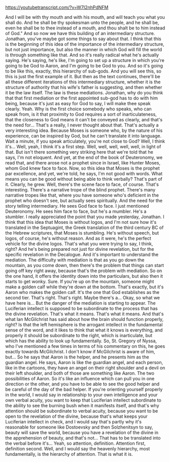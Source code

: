 https://youtubetranscript.com/?v=W7I2nhPdNFM

 And I will be with thy mouth and with his mouth, and will teach you what you shall do. And he shall be thy spokesman unto the people, and he shall be, even he shall be to thee instead of a mouth, and thou shalt be to him instead of God." And so now we have this building of an intermediary structure. Jonathan, you've maybe got some things to say about that. I think that this is the beginning of this idea of the importance of the intermediary structure, but not just importance, but also the manner in which God will fill the world is through something like that. And so it's really radical what he's actually saying. He's saying, he's like, I'm going to set up a structure in which you're going to be God to Aaron, and I'm going to be God to you. And so it's going to be like this, exactly, this hierarchy of sub-gods. And you will see this, so this is just the first example of it. But then as the text continues, there'll be all these different iterations of this intermediary structure, whether it is the structure of authority that his wife's father is suggesting, and then whether it be the law itself. The law is these mediations. Jonathan, why do you think that that first mediation or the first appointed sub-god has to do with him being, because it's just as easy for God to say, I will make thee speak clearly. Yeah. Why is the first choice somebody who speaks, who can speak from, is it that proximity to God requires a sort of inarticulateness, that the closeness to God means it can't be conveyed as clearly, and that's the need for... That's a really, I never thought about that. That's actually a very interesting idea. Because Moses is someone who, by the nature of his experience, can be inspired by God, but he can't translate it into language. Wait a minute, if you speak articulately, you're not close to God? Well, I think it's... Well, yeah, I think it's a first step. Well, well, well, well, well, in light of that. But isn't there something very striking here that we're told that he says, I'm not eloquent. And yet, at the end of the book of Deuteronomy, we read that, and there arose not a prophet since in Israel, like Hunter Moses, whom God knew face to face. Now, so this idea that Moses is the prophet par excellence, and yet, we're told, he says, I'm not good with words. What means you can be good without being able to think verbally? That's part of it. Clearly, he grew. Well, there's the scene face to face, of course. That's interesting. There's a narrative trope of the blind prophet. There's many narrative tropes like that, where you have someone who's deficient in the prophet who doesn't see, but actually sees spiritually. And the need for the story telling intermediary. He sees God face to face. I just mentioned Deuteronomy. He sees him face to face, but he's a mumbler. He's a stumbler. I really appreciated the point that you made yesterday, Jonathan. I think that this idea that Moses is without logos, and I'm not sure how it's translated in the Septuagint, the Greek translation of the third century BC of the Hebrew scriptures, that Moses is stumbling. He's without speech, but logos, of course, he's without reason. And as it were, he's the perfect vehicle for the divine logos. That's what you were trying to say, I think, right? And he's being prepared not just for divine revelation, but for the specific revelation in the Decalogue. And it's important to understand the mediation. The difficulty with mediation is that as you go down the mountain, as you come down, then there's the problem that things can start going off key right away, because that's the problem with mediation. So on the one hand, it offers the identity down into the particulars, but also then it starts to get wonky. Sure. If you're up on the mountain, someone might make a golden calf while they're down at the bottom. That's exactly, but it's Aaron who makes the golden calf. It's the one that God establishes as the second tier. That's right. That's right. Maybe there's a... Okay, so what we have here is... But the danger of the mediation is starting to appear. The Luciferian intellect is supposed to be subordinate to the process that has the divine revelation. That's what it means. That's what it means. And that's what Ian McGilchrist has said about how the brain should function properly, right? Is that the left hemisphere is the arrogant intellect in the fundamental sense of the word, and it likes to think that what it knows is everything, and properly it should be subordinate to the right, which is inarticulate, but which has the ability to look up fundamentally. So, St. Gregory of Nyssa, who I've mentioned a few times in terms of his commentary on this, he goes exactly towards McGilchrist. I don't know if McGilchrist is aware of him, but... So he says that Aaron is the helper, and he presents him as the guardian angel. He says, Aaron is like the guardian angel, and each person, like in the cartoons, they have an angel on their right shoulder and a devil on their left shoulder, and both of those are something like Aaron. The two possibilities of Aaron. So it's like an influence which can pull you in one direction or the other, and you have to be able to see the good helper and be careful of the day of the bad helper. If you're orienting yourself properly in the world, I would say in relationship to your own intelligence and your own verbal acuity, you want to keep that Luciferian intellect subordinate to the ability to see the burning bush when it manifests itself, and that's why attention should be subordinate to verbal acuity, because you want to be open to the revelation of the divine, because that's what keeps your Luciferian intellect in check, and I would say that's partly why it's reasonable for someone like Dostoevsky and then Solzhenitsyn to say, beauty will save the world, because you have a revelation of the divine in the apprehension of beauty, and that's not... That has to be translated into the verbal before it's... Yeah, so attention, definition. Attention first, definition second. Well, and I would say the heavenly hierarchy, most fundamentally, is the hierarchy of attention. That is what it is.